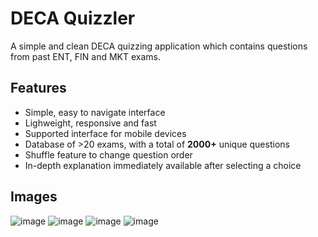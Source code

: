 # DECA Quizzler
A simple and clean DECA quizzing application which contains questions from past ENT, FIN and MKT exams. 

## Features
- Simple, easy to navigate interface
- Lighweight, responsive and fast
- Supported interface for mobile devices
- Database of >20 exams, with a total of **2000+** unique questions
- Shuffle feature to change question order
- In-depth explanation immediately available after selecting a choice

## Images
![image](https://github.com/user-attachments/assets/ba0979be-0b93-4cb5-8309-f6604efab3bd)
![image](https://github.com/user-attachments/assets/7e7f560d-4716-4f53-865f-af4cacec4636)
![image](https://github.com/user-attachments/assets/81b3eb0b-bb0b-4338-a5d5-8892a0696cd1)
![image](https://github.com/user-attachments/assets/43f65872-8504-4922-8813-3ba57fb95ea4)
